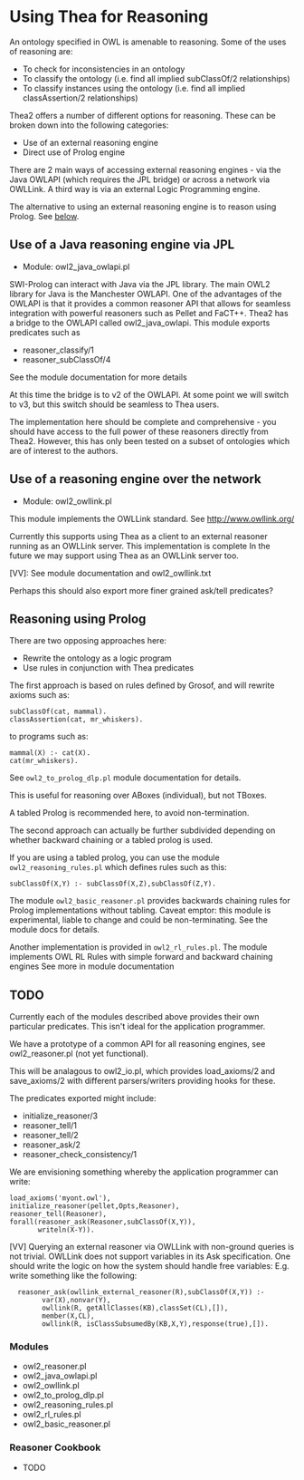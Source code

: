 # Using Thea for Reasoning

An ontology specified in OWL is amenable to reasoning. Some of the
uses of reasoning are:

 * To check for inconsistencies in an ontology
 * To classify the ontology (i.e. find all implied subClassOf/2 relationships)
 * To classify instances using the ontology (i.e. find all implied classAssertion/2 relationships)

Thea2 offers a number of different options for reasoning. These can be
broken down into the following categories:

 * Use of an external reasoning engine
 * Direct use of Prolog engine

There are 2 main ways of accessing external reasoning engines - via
the Java OWLAPI (which requires the JPL bridge) or across a network
via OWLLink. A third way is via an external Logic Programming engine.

The alternative to using an external reasoning engine is to reason
using Prolog.  See [below](#reasoning-using-prolog).

## Use of a Java reasoning engine via JPL

  * Module: owl2_java_owlapi.pl

SWI-Prolog can interact with Java via the JPL library. The main OWL2
library for Java is the Manchester OWLAPI. One of the advantages of
the OWLAPI is that it provides a common reasoner API that allows for
seamless integration with powerful reasoners such as Pellet and
FaCT++. Thea2 has a bridge to the OWLAPI called owl2_java_owlapi. This
module exports predicates such as

  * reasoner_classify/1
  * reasoner_subClassOf/4

See the module documentation for more details

At this time the bridge is to v2 of the OWLAPI. At some point we will
switch to v3, but this switch should be seamless to Thea users.

The implementation here should be complete and comprehensive - you
should have access to the full power of these reasoners directly from
Thea2. However, this has only been tested on a subset of ontologies
which are of interest to the authors.

## Use of a reasoning engine over the network

  * Module: owl2_owllink.pl

This module implements the OWLLink standard. See http://www.owllink.org/

Currently this supports using Thea as a client to an external reasoner
running as an OWLLink server. This implementation is complete
In the future we may support using Thea as an OWLLink
server too.

[VV]: See module documentation and owl2_owllink.txt

Perhaps this should also export more finer grained ask/tell predicates?

## Reasoning using Prolog

There are two opposing approaches here:

  * Rewrite the ontology as a logic program
  * Use rules in conjunction with Thea predicates

The first approach is based on rules defined by Grosof, and will
rewrite axioms such as:

```
subClassOf(cat, mammal).
classAssertion(cat, mr_whiskers).
```

to programs such as:

```
mammal(X) :- cat(X).
cat(mr_whiskers).
```

See `owl2_to_prolog_dlp.pl` module documentation for details.

This is useful for reasoning over ABoxes (individual), but not TBoxes.

A tabled Prolog is recommended here, to avoid non-termination.

The second approach can actually be further subdivided depending on
whether backward chaining or a tabled prolog is used.

If you are using a tabled prolog, you can use the module
`owl2_reasoning_rules.pl` which defines rules such as this:

```
subClassOf(X,Y) :- subClassOf(X,Z),subClassOf(Z,Y).
```

The module `owl2_basic_reasoner.pl` provides backwards chaining rules
for Prolog implementations without tabling. Caveat emptor: this module
is experimental, liable to change and could be non-terminating. See the
module docs for details.

Another implementation is provided in `owl2_rl_rules.pl`. The module
implements OWL RL Rules with simple forward and backward chaining engines
See more in module documentation

## TODO

Currently each of the modules described above provides their own
particular predicates. This isn't ideal for the application
programmer.

We have a prototype of a common API for all reasoning engines, see
owl2_reasoner.pl (not yet functional).

This will be analagous to owl2_io.pl, which provides
load_axioms/2 and save_axioms/2 with different parsers/writers
providing hooks for these.

The predicates exported might include:

  * initialize_reasoner/3
  * reasoner_tell/1
  * reasoner_tell/2
  * reasoner_ask/2
  * reasoner_check_consistency/1

We are envisioning something whereby the application programmer can write:

```
load_axioms('myont.owl'),
initialize_reasoner(pellet,Opts,Reasoner),
reasoner_tell(Reasoner),
forall(reasoner_ask(Reasoner,subClassOf(X,Y)),
       writeln(X-Y)).
```

[VV] Querying an external reasoner via OWLLink with non-ground queries is not trivial.
OWLLink does not support variables in its Ask specification. One should write the logic
on how the system should handle free variables:
E.g. write something like the following:

```
  reasoner_ask(owllink_external_reasoner(R),subClassOf(X,Y)) :-
	    var(X),nonvar(Y),
		owllink(R, getAllClasses(KB),classSet(CL),[]),
		member(X,CL),
		owllink(R, isClassSubsumedBy(KB,X,Y),response(true),[]).
```


### Modules

  * owl2_reasoner.pl
  * owl2_java_owlapi.pl
  * owl2_owllink.pl
  * owl2_to_prolog_dlp.pl
  * owl2_reasoning_rules.pl
  * owl2_rl_rules.pl
  * owl2_basic_reasoner.pl

### Reasoner Cookbook

  * TODO



